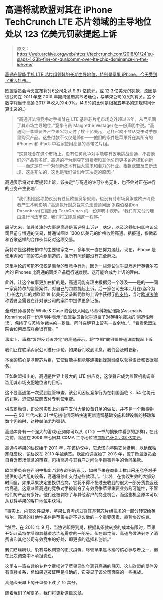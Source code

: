 # 高通将就欧盟对其在 iPhone TechCrunch LTE 芯片领域的主导地位处以 123 亿美元罚款提起上诉

> 原文：<https://web.archive.org/web/https://techcrunch.com/2018/01/24/eu-slaps-1-23b-fine-on-qualcomm-over-lte-chip-dominance-in-the-iphone/>

[高通在智能手机 LTE 芯片组领域的长期主导地位，特别是苹果 iPhone，今天受到了重大打击。](https://web.archive.org/web/20230214100254/http://qualcomm.com/)

欧盟委员会今天[宣布](https://web.archive.org/web/20230214100254/http://europa.eu/rapid/press-release_IP-18-421_en.htm)将对€公司处以 9.97 亿欧元，或 12.3 亿美元的罚款，原因是该公司在 2011 年至 2016 年期间滥用其市场地位，与苹果公司的关系有关。这个数字相当于高通 2017 年收入的 4.9%。(4.9%的比例是根据五年多的违规时间计算出来的。)

> “高通非法将竞争对手排除在 LTE 基带芯片组市场之外超过五年，从而巩固了其市场主导地位，”竞争专员 Margrethe Vestager 在一份声明中说。“高通向一家重要客户苹果公司支付了数十亿美元，这样它就不会从竞争对手那里购买产品。这些付款不仅仅是降价——他们的条件是苹果将在其所有的 iPhones 和 iPads 中独家使用高通的基带芯片组。
> 
> “这意味着在这个市场上，没有任何竞争对手能够有效地挑战高通，不管他们的产品有多好。高通的行为剥夺了消费者和其他公司更多的选择和创新——而这是在一个对创新技术有巨大需求和潜力的行业。根据欧盟反垄断法规，这是非法的，这也是我们做出今天决定的原因。”

高通表示将对此案提起上诉，该决定“与高通的许可业务无关，也不会对正在进行的业务产生影响”:

> “我们相信这项协议没有违反欧盟竞争规则，也没有对市场竞争或欧洲消费者产生不利影响，”高通执行副总裁兼总法律顾问唐·罗森伯格(Don Rosenberg)在提供给 TechCrunch 的一份声明中表示。“我们有充分的理由进行司法审查，我们将立即启动这一程序。”

展望未来，值得关注的大事是高通是否选择上诉这一决定，以及这将如何影响该公司目前与博通的交易，博通试图以 1300 亿美元的价格收购高通。据报道，像微软和谷歌这样的合作伙伴反对这项交易。

英特尔是这种安排中的主要输家之一，多年来一直在努力追赶。现在，iPhone 是使用两家厂商的芯片组制造的，但所有问题都没有完全解决。

这里争论的可能不仅仅是简单的反竞争行为，因为[一些测试似乎显示](https://web.archive.org/web/20230214100254/https://www.macrumors.com/2017/12/01/qualcomm-iphone-x-still-faster-than-intel/)运行英特尔芯片的 iPhones 比高通的同类产品运行速度慢。这可能会成为上诉的理由。

此外，让这个故事更加曲折的是，高通可能有理由根据另一个涉及——是的——同一家英特尔的监管案件，对自己的罚款提起上诉。后一家公司去年九月在(迄今为止)长达九年的对欧盟 10 亿美元反垄断罚款的上诉中获得了[的支持](https://web.archive.org/web/20230214100254/https://www.bloomberg.com/news/articles/2017-09-06/intel-gets-boost-in-1-26-billion-fight-as-case-sent-for-review)，当时[欧洲法院](https://web.archive.org/web/20230214100254/https://techcrunch.com/2017/09/06/intel-antitrust-decision-sent-for-review-by-europes-top-court/)称委员会需要在针对该公司的案件中提供更多证据。

全球律师事务所 White & Case 的合伙人阿西马基·科姆尼诺斯(Assimakis Komninos)在一份声明中表示:“欧盟委员会似乎遵循了对英特尔裁决的‘创造性解读’，保持了与英特尔裁决的一致性，同时在解释上留有一些余地。”。"看看欧盟法院会如何反应将会很有趣。"

事实上，声称“强烈反对该决定”的高通表示，将“立即”向欧盟普通法院提起上诉

我们正在联系两家公司进行评论，如果我们收到消息，我们会及时更新。

本案的核心是基带芯片组，它使智能手机能够连接到蜂窝网络以获得语音和数据服务。

正如欧盟指出的，高通是世界上最大的 LTE 供应商，这使得它成为监管机构调查滥用其市场支配地位者的目标。

这不是高通第一次受到监管审查。该公司因反竞争行为在韩国面临 8 . 54 亿美元的罚款，迫使供应商支付专利使用费。

供应商融资，即公司实质上向客户支付大量设备订单的做法，并不是一个新事物——在 90 年代末和 21 世纪初电信网络快速更新遗留基础设施和建设新的移动和数字网络时，这种做法尤为强劲。

高通本身有一个强大的游戏(正如你可以从《T2》一书的摘录中看到的那样)，在此之前，高通在 2009 年也因其 CDMA 主导地位被[罚款总计 2 . 08 亿美元](https://web.archive.org/web/20230214100254/https://www.wsj.com/articles/SB124834616769075465)。

高通与苹果的协议始于 2011 年，在该协议中，它承诺向苹果支付费用，以确保独家经营权，该协议在 2013 年被续签。欧盟的调查始于 2015 年，源于欧盟委员会自身对市场信息的审查，包括高通与其客户之间似乎损害竞争的合同条款。

欧盟委员会在声明中指出:“该协议明确表示，如果苹果在商业上推出采用竞争对手提供的芯片组的设备，高通将停止支付这些款项。”。“此外，在协议生效的大部分时间里，如果苹果决定更换供应商，它将不得不把过去收到的很大一部分货款返还给高通。这意味着高通的竞争对手被剥夺了有效竞争苹果重要业务的可能性，不管他们的产品有多好。他们还被剥夺了与其他客户的商业机会，而这些机会原本可以从获得苹果的客户地位中获得。

“事实上，内部文件显示，苹果认真考虑过将其基带芯片组需求的一部分转交给英特尔。高通的排他性条件是苹果决定不这么做的一个重要因素，直到协议结束。

“然后，在 2016 年 9 月，当协议即将到期，根据其条款转换的成本有限时，苹果开始从英特尔采购其基带芯片组需求的一部分。但在那之前，高通的做法剥夺了消费者和其他公司有效竞争的好处，即更多的选择和创新。”

我们已经确认，没有导致调查的正式投诉，尽管苹果是本案的核心参与者之一，但在此次调查中不承担责任。

这里有一篇[有趣的专栏文章](https://web.archive.org/web/20230214100254/https://www.fool.com/investing/2017/11/08/this-might-be-the-real-reason-apple-inc-wants-qual.aspx)探讨了苹果可能会离开高通的原因，这与欧盟的案件没有直接关系，但如果这被证明是准确的，它突显了该公司面临的一些挑战。

高通今天早上的开盘价下跌了 10 美分。

随着我们了解更多，我们将更新这篇文章。